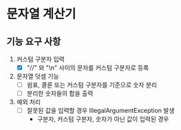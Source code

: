 # 문자열 계산기

## 기능 요구 사항

1.  커스텀 구분자 입력
    - [x] "//" 와 "\n" 사이의 문자를 커스텀 구분자로 등록
2.  문자열 덧셈 기능
    - [ ] 쉼표, 콜론 또는 커스텀 구분자를 기준으로 숫자 분리
    - [ ] 분리한 숫자들의 합을 출력
3. 예외 처리
    - [ ] 잘못된 값을 입력할 경우 IllegalArgumentException 발생
      - 구분자, 커스텀 구분자, 숫자가 아닌 값이 입력된 경우
      